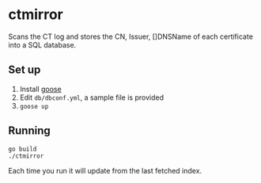 ctmirror
========

Scans the CT log and stores the CN, Issuer, []DNSName of each certificate into a SQL database.

## Set up ##

1. Install [goose](https://bitbucket.org/liamstask/goose/)
3. Edit `db/dbconf.yml`, a sample file is provided
2. `goose up`

## Running ##

    go build
    ./ctmirror

Each time you run it will update from the last fetched index.
